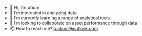 - 👋 Hi, I’m obum 
- 👀 I’m interested in analyzing data.
- 🌱 I’m currently learning a range of analytical tools 
- 💞️ I’m looking to collaborate on asset performance through data
- 📫 How to reach me? o.obum@outlook.com

<!---
boomneme/boomneme is a ✨ special ✨ repository because its `README.md` (this file) appears on your GitHub profile.
You can click the Preview link to take a look at your changes.
--->
